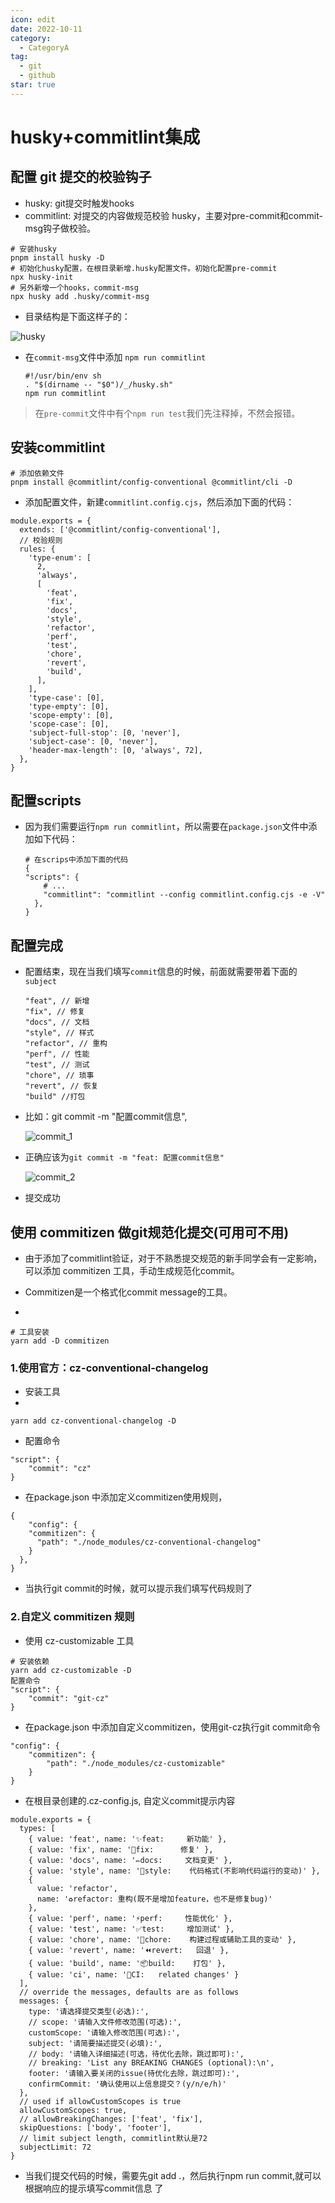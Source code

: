```yaml
---
icon: edit
date: 2022-10-11
category:
  - CategoryA
tag:
  - git
  - github
star: true
---
```


# husky+commitlint集成

## 配置 git 提交的校验钩子

* husky: git提交时触发hooks
* commitlint: 对提交的内容做规范校验 husky，主要对pre-commit和commit-msg钩子做校验。

```shell
# 安装husky
pnpm install husky -D
# 初始化husky配置，在根目录新增.husky配置文件。初始化配置pre-commit
npx husky-init 
# 另外新增一个hooks，commit-msg
npx husky add .husky/commit-msg 
```

* 目录结构是下面这样子的：
  
<img :src="$withBase('/imgs/husky.png')" alt="husky">

* 在`commit-msg`文件中添加 `npm run commitlint`
  ```shell
  #!/usr/bin/env sh
  . "$(dirname -- "$0")/_/husky.sh"
  npm run commitlint
  ```
>在`pre-commit`文件中有个`npm run test`我们先注释掉，不然会报错。


## 安装commitlint
```shell
# 添加依赖文件
pnpm install @commitlint/config-conventional @commitlint/cli -D
```

* 添加配置文件，新建`commitlint.config.cjs`，然后添加下面的代码：
```shell
module.exports = {
  extends: ['@commitlint/config-conventional'],
  // 校验规则
  rules: {
    'type-enum': [
      2,
      'always',
      [
        'feat',
        'fix',
        'docs',
        'style',
        'refactor',
        'perf',
        'test',
        'chore',
        'revert',
        'build',
      ],
    ],
    'type-case': [0],
    'type-empty': [0],
    'scope-empty': [0],
    'scope-case': [0],
    'subject-full-stop': [0, 'never'],
    'subject-case': [0, 'never'],
    'header-max-length': [0, 'always', 72],
  },
}
```

## 配置scripts

* 因为我们需要运行`npm run commitlint`，所以需要在`package.json`文件中添加如下代码：
  ```shell
  # 在scrips中添加下面的代码
  {
  "scripts": {
      # ...
      "commitlint": "commitlint --config commitlint.config.cjs -e -V"
    },
  }
  ```

## 配置完成

* 配置结束，现在当我们填写`commit`信息的时候，前面就需要带着下面的`subject`
  ```shell
  "feat", // 新增
  "fix", // 修复
  "docs", // 文档
  "style", // 样式
  "refactor", // 重构
  "perf", // 性能
  "test", // 测试
  "chore", // 琐事
  "revert", // 恢复
  "build" //打包
  ```

* 比如：git commit -m "配置commit信息",
  
  <img :src="$withBase('/imgs/commit_1.jpg')" alt="commit_1">

* 正确应该为`git commit -m "feat: 配置commit信息"`

  <img :src="$withBase('/imgs/commit_2.jpg')" alt="commit_2">

* 提交成功

## 使用 commitizen 做git规范化提交(可用可不用)

* 由于添加了commitlint验证，对于不熟悉提交规范的新手同学会有一定影响，可以添加 commitizen 工具，手动生成规范化commit。

* Commitizen是一个格式化commit message的工具。
* 
```shell
# 工具安装
yarn add -D commitizen
```

### 1.使用官方：cz-conventional-changelog

* 安装工具
* 
```shell
yarn add cz-conventional-changelog -D
```

* 配置命令
  
```shell
"script": {
    "commit": "cz"
}
```

* 在package.json 中添加定义commitizen使用规则，
```shell
{
	"config": {
    "commitizen": {
      "path": "./node_modules/cz-conventional-changelog"
    }
  },
}
```
* 当执行git commit的时候，就可以提示我们填写代码规则了 

### 2.自定义 commitizen 规则
* 使用 cz-customizable 工具
```shell
# 安装依赖
yarn add cz-customizable -D
配置命令
"script": {
    "commit": "git-cz"
}
```

* 在package.json 中添加自定义commitizen，使用git-cz执行git commit命令
```shell
"config": {
    "commitizen": {
        "path": "./node_modules/cz-customizable"
    }
}
```

* 在根目录创建的.cz-config.js, 自定义commit提示内容
```shell
module.exports = {
  types: [
    { value: 'feat', name: '✨feat:     新功能' },
    { value: 'fix', name: '🐛fix:      修复' },
    { value: 'docs', name: '✏️docs:     文档变更' },
    { value: 'style', name: '💄style:    代码格式(不影响代码运行的变动)' },
    {
      value: 'refactor',
      name: '♻️refactor: 重构(既不是增加feature，也不是修复bug)'
    },
    { value: 'perf', name: '⚡️perf:     性能优化' },
    { value: 'test', name: '✅test:     增加测试' },
    { value: 'chore', name: '🚀chore:    构建过程或辅助工具的变动' },
    { value: 'revert', name: '⏪️revert:   回退' },
    { value: 'build', name: '📦️build:    打包' },
    { value: 'ci', name: '👷CI:   related changes' }
  ],
  // override the messages, defaults are as follows
  messages: {
    type: '请选择提交类型(必选):',
    // scope: '请输入文件修改范围(可选):',
    customScope: '请输入修改范围(可选):',
    subject: '请简要描述提交(必填):',
    // body: '请输入详细描述(可选，待优化去除，跳过即可):',
    // breaking: 'List any BREAKING CHANGES (optional):\n',
    footer: '请输入要关闭的issue(待优化去除，跳过即可):',
    confirmCommit: '确认使用以上信息提交？(y/n/e/h)'
  },
  // used if allowCustomScopes is true
  allowCustomScopes: true,
  // allowBreakingChanges: ['feat', 'fix'],
  skipQuestions: ['body', 'footer'],
  // limit subject length, commitlint默认是72
  subjectLimit: 72
}
```
* 当我们提交代码的时候，需要先git add .，然后执行npm run commit,就可以根据响应的提示填写commit信息 了